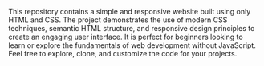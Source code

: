 This repository contains a simple and responsive website built using only HTML and CSS. The project demonstrates the use of modern CSS techniques, semantic HTML structure, and responsive design principles to create an engaging user interface. It is perfect for beginners looking to learn or explore the fundamentals of web development without JavaScript. Feel free to explore, clone, and customize the code for your projects. 
